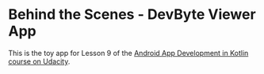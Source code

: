# Behind the Scenes - DevByte Viewer App

This is the toy app for Lesson 9 of the [Android App Development in Kotlin course on Udacity](https://classroom.udacity.com/courses/ud9012).

